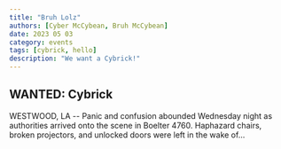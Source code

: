 ```yaml
---
title: "Bruh Lolz"
authors: [Cyber McCybean, Bruh McCybean]
date: 2023 05 03
category: events
tags: [cybrick, hello]
description: "We want a Cybrick!"
---
```


## WANTED: Cybrick

WESTWOOD, LA -- Panic and confusion abounded Wednesday night as authorities arrived onto the scene in Boelter 4760. Haphazard chairs, broken projectors, and unlocked doors were left in the wake of...
